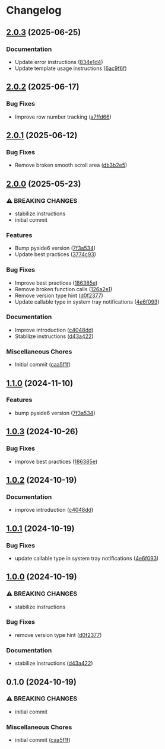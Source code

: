 # Changelog

## [2.0.3](https://github.com/NEIAAC/python-template/compare/v2.0.2...v2.0.3) (2025-06-25)


### Documentation

* Update error instructions ([834e1d4](https://github.com/NEIAAC/python-template/commit/834e1d4d62cb26a465bf3cc4f5184ed3717f2e85))
* Update template usage instructions ([6ac9f6f](https://github.com/NEIAAC/python-template/commit/6ac9f6f30a1c582c3e7b06ee63ea5d8f095d0c8b))

## [2.0.2](https://github.com/NEIAAC/python-template/compare/v2.0.1...v2.0.2) (2025-06-17)


### Bug Fixes

* Improve row number tracking ([a7ffd66](https://github.com/NEIAAC/python-template/commit/a7ffd664f41193c75ca5df15e650872df8560d8a))

## [2.0.1](https://github.com/NEIAAC/python-template/compare/v2.0.0...v2.0.1) (2025-06-12)


### Bug Fixes

* Remove broken smooth scroll area ([db3b2e5](https://github.com/NEIAAC/python-template/commit/db3b2e55047f5331b0caaa7e3b77ca866c666393))

## [2.0.0](https://github.com/NEIAAC/python-template/compare/v1.2.10...v2.0.0) (2025-05-23)


### ⚠ BREAKING CHANGES

* stabilize instructions
* initial commit

### Features

* Bump pyside6 version ([7f3a534](https://github.com/NEIAAC/python-template/commit/7f3a534000fcc6e6f77a841572d0a850ee330ab5))
* Update best practices ([3774c93](https://github.com/NEIAAC/python-template/commit/3774c93bbb0752dc58514d89396201a60bac6d1f))


### Bug Fixes

* Improve best practices ([186385e](https://github.com/NEIAAC/python-template/commit/186385efd8ff3ef80819288665df5521f20d6358))
* Remove broken function calls ([126a2e1](https://github.com/NEIAAC/python-template/commit/126a2e14315e32fdd22fb4f87354f25eab65cdb6))
* Remove version type hint ([d0f2377](https://github.com/NEIAAC/python-template/commit/d0f2377161b18d0fe7956d7a10d00a759bd4f1b3))
* Update callable type in system tray notifications ([4e6f093](https://github.com/NEIAAC/python-template/commit/4e6f0931a20cee8160dab190aa5289bb8383fd1d))


### Documentation

* Improve introduction ([c4048dd](https://github.com/NEIAAC/python-template/commit/c4048ddfa95238be1f8b33dc9de051eaabd60b0e))
* Stabilize instructions ([d43a422](https://github.com/NEIAAC/python-template/commit/d43a422804d15175004ccacbd2f1c6dffa5db13a))


### Miscellaneous Chores

* Initial commit ([caa5f1f](https://github.com/NEIAAC/python-template/commit/caa5f1fc2086b3aaeabfa34a4ee9986999798f1b))

## [1.1.0](https://github.com/NEIAAC/python-template/compare/v1.0.3...v1.1.0) (2024-11-10)


### Features

* bump pyside6 version ([7f3a534](https://github.com/NEIAAC/python-template/commit/7f3a534000fcc6e6f77a841572d0a850ee330ab5))

## [1.0.3](https://github.com/NEIAAC/python-template/compare/v1.0.2...v1.0.3) (2024-10-26)


### Bug Fixes

* improve best practices ([186385e](https://github.com/NEIAAC/python-template/commit/186385efd8ff3ef80819288665df5521f20d6358))

## [1.0.2](https://github.com/NEIAAC/python-template/compare/v1.0.1...v1.0.2) (2024-10-19)


### Documentation

* improve introduction ([c4048dd](https://github.com/NEIAAC/python-template/commit/c4048ddfa95238be1f8b33dc9de051eaabd60b0e))

## [1.0.1](https://github.com/NEIAAC/python-template/compare/v1.0.0...v1.0.1) (2024-10-19)


### Bug Fixes

* update callable type in system tray notifications ([4e6f093](https://github.com/NEIAAC/python-template/commit/4e6f0931a20cee8160dab190aa5289bb8383fd1d))

## [1.0.0](https://github.com/NEIAAC/python-template/compare/v0.1.0...v1.0.0) (2024-10-19)


### ⚠ BREAKING CHANGES

* stabilize instructions

### Bug Fixes

* remove version type hint ([d0f2377](https://github.com/NEIAAC/python-template/commit/d0f2377161b18d0fe7956d7a10d00a759bd4f1b3))


### Documentation

* stabilize instructions ([d43a422](https://github.com/NEIAAC/python-template/commit/d43a422804d15175004ccacbd2f1c6dffa5db13a))

## 0.1.0 (2024-10-19)


### ⚠ BREAKING CHANGES

* initial commit

### Miscellaneous Chores

* initial commit ([caa5f1f](https://github.com/NEIAAC/python-template/commit/caa5f1fc2086b3aaeabfa34a4ee9986999798f1b))
